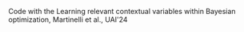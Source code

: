 Code with the Learning relevant contextual variables within Bayesian optimization, Martinelli et al., UAI'24
